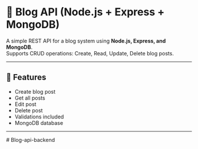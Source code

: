 # 📝 Blog API (Node.js + Express + MongoDB)

A simple REST API for a blog system using **Node.js, Express, and MongoDB**.  
Supports CRUD operations: Create, Read, Update, Delete blog posts.

---

## 🚀 Features

- Create blog post
- Get all posts
- Edit post
- Delete post
- Validations included
- MongoDB database

---
#   B l o g - a p i - b a c k e n d  
 